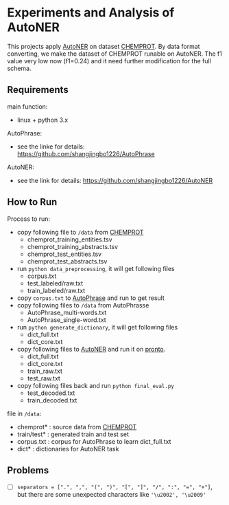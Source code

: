 # Experiments and Analysis of AutoNER

This projects apply [AutoNER](https://github.com/shangjingbo1226/AutoNER) on dataset [CHEMPROT](https://biocreative.bioinformatics.udel.edu/tasks/biocreative-vi/track-5/). By data format converting, we make the dataset of CHEMPROT runable on AutoNER. The f1 value very low now (f1=0.24) and it need further modification for the full schema.  

## Requirements

main function:
  - linux + python 3.x

AutoPhrase:
  - see the linke for details: https://github.com/shangjingbo1226/AutoPhrase

AutoNER:
  - see the link for details: https://github.com/shangjingbo1226/AutoNER

## How to Run

Process to run:
- copy following file to ```/data``` from [CHEMPROT](https://biocreative.bioinformatics.udel.edu/tasks/biocreative-vi/track-5/)
  - chemprot_training_entities.tsv
  - chemprot_training_abstracts.tsv
  - chemprot_test_entities.tsv
  - chemprot_test_abstracts.tsv
- run ```python data_preprocessing```, it will get following files
  - corpus.txt
  - test_labeled/raw.txt
  - train_labeled/raw.txt
- copy ```corpus.txt``` to [AutoPhrase](https://github.com/shangjingbo1226/AutoPhrase) and run to get result
- copy following files to ```/data``` from AutoPhrasse
  - AutoPhrase_multi-words.txt
  - AutoPhrase_single-word.txt
- run ```python generate_dictionary```, it will get following files
  - dict_full.txt
  - dict_core.txt
- copy following files to [AutoNER](https://github.com/shangjingbo1226/AutoNER) and run it on [pronto](https://researchit.las.iastate.edu/pronto).
  - dict_full.txt
  - dict_core.txt
  - train_raw.txt
  - test_raw.txt
- copy following files back and run ```python final_eval.py```
  - test_decoded.txt
  - train_decoded.txt

file in ```/data```:
- chemprot* : source data from [CHEMPROT](https://biocreative.bioinformatics.udel.edu/tasks/biocreative-vi/track-5/)
- train/test* : generated train and test set
- corpus.txt : corpus for AutoPhrase to learn dict_full.txt
- dict* : dictionaries for AutoNER task

## Problems  

- [ ] ```separators = [".", ",", "(", ")", "[", "]", "/", ":", "=", "+"]```, but there are some unexpected characters like ```'\u2002', '\u2009'```
